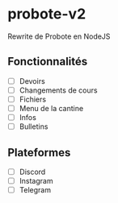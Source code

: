 # probote-v2
Rewrite de Probote en NodeJS

## Fonctionnalités
- [ ] Devoirs
- [ ] Changements de cours
- [ ] Fichiers
- [ ] Menu de la cantine
- [ ] Infos
- [ ] Bulletins

## Plateformes
- [ ] Discord
- [ ] Instagram
- [ ] Telegram
